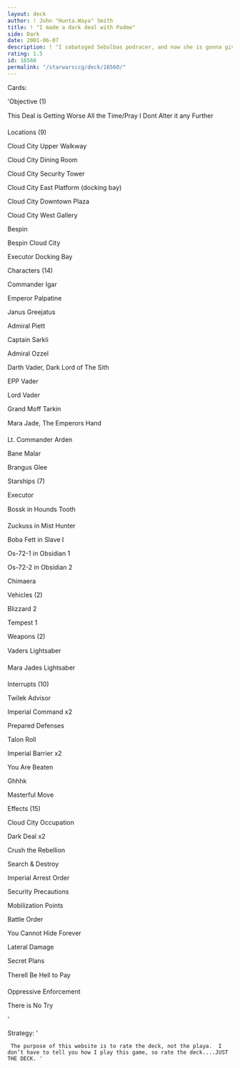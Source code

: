 ```yaml
---
layout: deck
author: ! John "Hunta.Waya" Smith
title: ! "I made a dark deal with Padme"
side: Dark
date: 2001-06-07
description: ! "I sabatoged Sebulbas podracer, and now she is gonna give me head."
rating: 1.5
id: 16560
permalink: "/starwarsccg/deck/16560/"
---
```

Cards: 

'Objective (1)

This Deal is Getting Worse All the Time/Pray I Dont Alter it any Further


Locations (9)

Cloud City Upper Walkway

Cloud City Dining Room

Cloud City Security Tower

Cloud City East Platform (docking bay)

Cloud City Downtown Plaza

Cloud City West Gallery

Bespin

Bespin Cloud City

Executor Docking Bay


Characters (14)

Commander Igar

Emperor Palpatine

Janus Greejatus

Admiral Piett

Captain Sarkli

Admiral Ozzel

Darth Vader, Dark Lord of The Sith

EPP Vader

Lord Vader

Grand Moff Tarkin

Mara Jade, The Emperors Hand

Lt. Commander Arden

Bane Malar

Brangus Glee


Starships (7)

Executor

Bossk in Hounds Tooth

Zuckuss in Mist Hunter

Boba Fett in Slave I

Os-72-1 in Obsidian 1

Os-72-2 in Obsidian 2

Chimaera


Vehicles (2)

Blizzard 2

Tempest 1


Weapons (2)

Vaders Lightsaber

Mara Jades Lightsaber


Interrupts (10)

Twilek Advisor

Imperial Command x2

Prepared Defenses

Talon Roll

Imperial Barrier x2

You Are Beaten

Ghhhk

Masterful Move


Effects (15)

Cloud City Occupation

Dark Deal x2

Crush the Rebellion

Search & Destroy

Imperial Arrest Order

Security Precautions

Mobilization Points

Battle Order

You Cannot Hide Forever

Lateral Damage

Secret Plans

Therell Be Hell to Pay

Oppressive Enforcement

There is No Try

'

Strategy: '

     The purpose of this website is to rate the deck, not the playa.  I don’t have to tell you how I play this game, so rate the deck....JUST THE DECK. '
